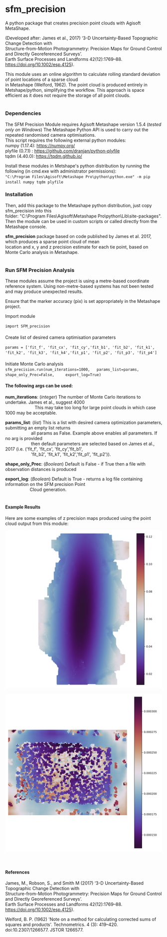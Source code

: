 # sfm_precision
A python package that creates precision point clouds with Agisoft MetaShape.

(Developed after: James et al., 2017) ‘3-D Uncertainty-Based Topographic Change Detection with  
Structure-from-Motion Photogrammetry: Precision Maps for Ground Control and Directly Georeferenced Surveys’.  
Earth Surface Processes and Landforms 42(12):1769–88. https://doi.org/10.1002/esp.4125).

This module uses an online algorithm to calculate rolling standard deviation of point locations of a sparse cloud  
in Metashape (Welford, 1962). The point cloud is produced entirely in Metshape/python, simplifying the workflow. This approach is
space efficient as it does not require the storage of all point clouds. 

# 
### Dependencies
The SFM Precision Module requires Agisoft Metashape version 1.5.4 (*tested only on Windows*)
The Metashape Python API is used to carry out the repeated randomised camera optimisations.  
This script requires the following external python modules:  
numpy (1.17.4): https://numpy.org/  
plyfile (0.7.1) : https://github.com/dranjan/python-plyfile  
tqdm (4.40.0): https://tqdm.github.io/  

Install these modules in Metshape's python distribution by running the following (in cmd.exe with administrator permissions):      
`"C:\Program Files\Agisoft\Metashape Pro\python\python.exe" -m pip install numpy tqdm plyfile` 

### Installation  

Then, add this package to the Metashape python distribution, just copy sfm_precision into this   
folder: "C:\Program Files\Agisoft\Metashape Pro\python\Lib\site-packages". Then the module can be used in custom 
scripts or called directly from the Metashape console.  

**sfm_precision** package based on code published by James et al. 2017, which produces a sparse point cloud of mean   
location and x, y and z precision estimate for each tie point, based on Monte Carlo analysis in Metashape.

#
### Run SFM Precision Analysis

These modules assume the project is using a metre-based coordinate reference system. Using non-metre-based systems has 
not been tested and may produce unexpected results.

Ensure that the marker accuracy (pix) is set appropriately in the Metashape project. 

Import module

`import SFM_precision`
####  
Create list of desired camera optimisation parameters 

`params = ['fit_f', 'fit_cx', 'fit_cy','fit_b1', 'fit_b2', 'fit_k1',  
'fit_k2', 'fit_k3', 'fit_k4','fit_p1', 'fit_p2', 'fit_p3', 'fit_p4']`
####  
Initiate Monte Carlo analysis  
`sfm_precision.run(num_iterations=1000,  
                   params_list=params,  
                   shape_only_Prec=False,    
                   export_log=True)`  
                  

#### The following args can be used:
**num_iterations**: (*integer*) The number of Monte Carlo iterations to undertake. James et al., suggest 4000  
&nbsp;&nbsp;&nbsp;&nbsp;&nbsp;&nbsp;&nbsp;&nbsp;&nbsp;&nbsp;&nbsp;&nbsp;&nbsp;&nbsp;&nbsp;&nbsp;&nbsp;&nbsp;&nbsp;&nbsp;&nbsp;&nbsp;&nbsp;
This may take too long for large point clouds in which case 1000 may be acceptable.

**params_list**: (*list*) This is a list with desired camera optimization parameters, submitting an empty list returns    
&nbsp;&nbsp;&nbsp;&nbsp;&nbsp;&nbsp;&nbsp;&nbsp;&nbsp;&nbsp;&nbsp;&nbsp;&nbsp;&nbsp;&nbsp;&nbsp;&nbsp;&nbsp;&nbsp;&nbsp;
all params as False. Example above enables all parameters. If no arg is provided  
&nbsp;&nbsp;&nbsp;&nbsp;&nbsp;&nbsp;&nbsp;&nbsp;&nbsp;&nbsp;&nbsp;&nbsp;&nbsp;&nbsp;&nbsp;&nbsp;&nbsp;&nbsp;&nbsp;&nbsp;
then default parameters are selected based on James et al., 2017 (i.e. ('fit_f', 'fit_cx', 'fit_cy','fit_b1',  
&nbsp;&nbsp;&nbsp;&nbsp;&nbsp;&nbsp;&nbsp;&nbsp;&nbsp;&nbsp;&nbsp;&nbsp;&nbsp;&nbsp;&nbsp;&nbsp;&nbsp;&nbsp;&nbsp;&nbsp;
'fit_b2', 'fit_k1', 'fit_k2','fit_p1', 'fit_p2')).  
                    
**shape_only_Prec**: (*Boolean*) Default is False - if True then a file with observation distances is produced  

**export_log**: (*Boolean*) Default is True - returns a log file containing information on the SFM precision Point  
&nbsp;&nbsp;&nbsp;&nbsp;&nbsp;&nbsp;&nbsp;&nbsp;&nbsp;&nbsp;&nbsp;&nbsp;&nbsp;&nbsp;&nbsp;&nbsp;&nbsp;&nbsp;&nbsp;
Cloud generation.

#
#### Example Results
Here are some examples of z precision maps produced using the point cloud output from this module:  

![CWC example](sfm_precision/Examples/CWC_example.png)  
&nbsp;
&nbsp;
![Experimental Plot example](sfm_precision/Examples/Prec_Pia_NEW1000it.png)
&nbsp;

#
#### References
James, M., Robson, S., and Smith M (2017) ‘3-D Uncertainty-Based Topographic Change Detection with  
Structure-from-Motion Photogrammetry: Precision Maps for Ground Control and Directly Georeferenced Surveys’.  
Earth Surface Processes and Landforms 42(12):1769–88. https://doi.org/10.1002/esp.4125).

Welford, B. P. (1962) 'Note on a method for calculating corrected sums of squares and products'. Technometrics. 4 (3): 419–420. doi:10.2307/1266577. JSTOR 1266577.
